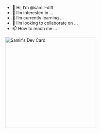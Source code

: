 - 👋 Hi, I’m @samir-diff
- 👀 I’m interested in ...
- 🌱 I’m currently learning ...
- 💞️ I’m looking to collaborate on ...
- 📫 How to reach me ...

<!---
samir-diff/samir-diff is a ✨ special ✨ repository because its `README.md` (this file) appears on your GitHub profile.
You can click the Preview link to take a look at your changes.
--->

<a href="https://app.daily.dev/_samir_diff"><img src="https://api.daily.dev/devcards/a48c0dbe17c245d4800e75c6f2634706.png?r=d9n" width="300" alt="Samir's Dev Card"/></a>
